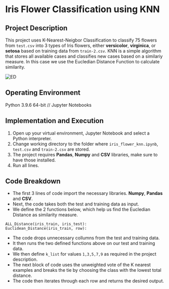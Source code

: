 # **Iris Flower Classification using KNN**
## Project Description
This project uses K-Nearest-Neigbor Classification to classify 75 flowers from `test.csv` into 3 types of Iris flowers, either **versicolor**, **virginica**, or **setosa** based on training data from `train-2.csv`. KNN is a simple algorithm that stores all available cases and classifies new cases based on a similariy measure. In this case we use the Eucledian Distance Function to calculate similarity.
 
 ![ED](https://camo.githubusercontent.com/c6e4b603e3d6f384292b54dedb384dfab1783b2bd9ec4aaec47a160d3c1647c5/687474703a2f2f7777772e7361656473617961642e636f6d2f696d616765732f4b4e4e5f73696d696c61726974792e706e67)

## Operating Environment
Python 3.9.6 64-bit // Jupyter Notebooks

## Implementation and Execution
1. Open up your virtual environment, Jupyter Notebook and select a Python interpreter. 
2. Change working directory to the folder where `iris_flower_knn.ipynb`, `test.csv` and `train-2.csv` are stored.
3. The project requires **Pandas**, **Numpy** and **CSV** libraries, make sure to have those installed.
4. Run all lines. 

## Code Breakdown

* The first 3 lines of code import the necessary libraries. **Numpy**, **Pandas** and **CSV**. 
* Next, the code takes both the test and training data as input.
* We define the 2 functions below, which help us find the Eucledian Distance as similarity measure.
```
ALL_Distance(iris_train, iris_test):
Euclidean_Distance(iris_train, row):
```
* The code drops unnecessary collumns from the test and training data.
* It then runs the two defined functions above on our test and training data.
* We then define `k_list` for values `1,3,5,7,9` as required in the project description.
* The next block of code uses the unweighted vote of the K nearest examples and breaks the tie by choosing the class with the lowest total distance.
* The code then iterates through each row and returns the desired output.



